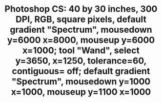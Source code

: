 ---
ee_id_thing: '4243'
site: '1'
type: '2'
inv_num: 2014-080
add_credit:
url: 2014-080-photoshop-cs
title: 'Photoshop CS: 40 by 30 inches, 300 DPI, RGB, square pixels, default gradient
  "Spectrum", mousedown y=6000 x=8000, mouseup y=6000 x=1000; tool "Wand", select
  y=3650, x=1250, tolerance=60, contiguous= off; default gradient "Spectrum", mousedown
  y=1000 x=1000, mouseup y=1100 x=1000'
year: '2014'
display_year: '2014'
medium: Chromogenic print
dims: 40in x 40in
pitch:
ps:
live_url:
youtube:
https://github.com/coryarcangel/alu:
imgs: photoshop-cs-2014-080-full-database-team-jm.jpg
subheading:
download:
commission:
related:
layout: things-i-made
---